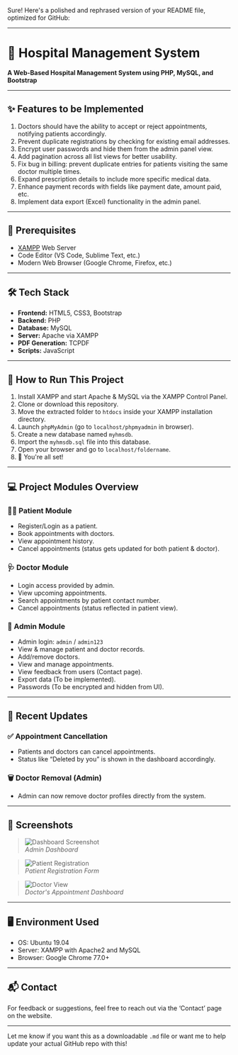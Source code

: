 Sure! Here's a polished and rephrased version of your README file, optimized for GitHub:

---

# 🏥 Hospital Management System  
**A Web-Based Hospital Management System using PHP, MySQL, and Bootstrap**

---

## ✨ Features to be Implemented

1. Doctors should have the ability to accept or reject appointments, notifying patients accordingly.
2. Prevent duplicate registrations by checking for existing email addresses.
3. Encrypt user passwords and hide them from the admin panel view.
4. Add pagination across all list views for better usability.
5. Fix bug in billing: prevent duplicate entries for patients visiting the same doctor multiple times.
6. Expand prescription details to include more specific medical data.
7. Enhance payment records with fields like payment date, amount paid, etc.
8. Implement data export (Excel) functionality in the admin panel.

---

## 🧰 Prerequisites

- [XAMPP](https://www.apachefriends.org/index.html) Web Server
- Code Editor (VS Code, Sublime Text, etc.)
- Modern Web Browser (Google Chrome, Firefox, etc.)

---

## 🛠️ Tech Stack

- **Frontend:** HTML5, CSS3, Bootstrap  
- **Backend:** PHP  
- **Database:** MySQL  
- **Server:** Apache via XAMPP  
- **PDF Generation:** TCPDF  
- **Scripts:** JavaScript  

---

## 🚀 How to Run This Project

1. Install XAMPP and start Apache & MySQL via the XAMPP Control Panel.
2. Clone or download this repository.
3. Move the extracted folder to `htdocs` inside your XAMPP installation directory.
4. Launch `phpMyAdmin` (go to `localhost/phpmyadmin` in browser).
5. Create a new database named `myhmsdb`.
6. Import the `myhmsdb.sql` file into this database.
7. Open your browser and go to `localhost/foldername`.
8. 🎉 You're all set!

---

## 💻 Project Modules Overview

### 👨‍⚕️ Patient Module

- Register/Login as a patient.
- Book appointments with doctors.
- View appointment history.
- Cancel appointments (status gets updated for both patient & doctor).

### 🩺 Doctor Module

- Login access provided by admin.
- View upcoming appointments.
- Search appointments by patient contact number.
- Cancel appointments (status reflected in patient view).

### 🔐 Admin Module

- Admin login: `admin` / `admin123`
- View & manage patient and doctor records.
- Add/remove doctors.
- View and manage appointments.
- View feedback from users (Contact page).
- Export data (To be implemented).
- Passwords (To be encrypted and hidden from UI).

---

## 🔄 Recent Updates

### ✅ Appointment Cancellation

- Patients and doctors can cancel appointments.
- Status like “Deleted by you” is shown in the dashboard accordingly.

### 🗑️ Doctor Removal (Admin)

- Admin can now remove doctor profiles directly from the system.

---

## 📸 Screenshots

> ![Dashboard Screenshot](https://user-images.githubusercontent.com/36665975/66570841-03032f80-eb8c-11e9-9cfc-62b6b869c918.png)  
> *Admin Dashboard*

> ![Patient Registration](https://user-images.githubusercontent.com/36665975/66570027-5b393200-eb8a-11e9-9e97-088630b5e583.png)  
> *Patient Registration Form*

> ![Doctor View](https://user-images.githubusercontent.com/36665975/66570704-be779400-eb8b-11e9-92ae-21d8e0e4aba4.png)  
> *Doctor's Appointment Dashboard*

---

## 🖥️ Environment Used

- OS: Ubuntu 19.04
- Server: XAMPP with Apache2 and MySQL
- Browser: Google Chrome 77.0+

---

## 📬 Contact

For feedback or suggestions, feel free to reach out via the ‘Contact’ page on the website.

---

Let me know if you want this as a downloadable `.md` file or want me to help update your actual GitHub repo with this!
